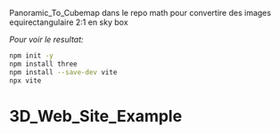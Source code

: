 
Panoramic_To_Cubemap dans le repo math pour convertire des images equirectangulaire 2:1 en sky box 

  *Pour voir le resultat:* 

``` bash
npm init -y
npm install three            
npm install --save-dev vite
npx vite 
```


# 3D_Web_Site_Example
